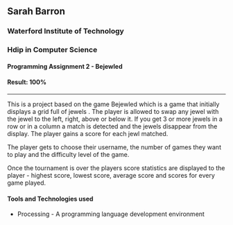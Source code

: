 ## Sarah Barron
### Waterford Institute of Technology
### Hdip in Computer Science
#### Programming Assignment 2 - Bejewled
#### Result: 100% 
------------------------
 This is a project based on the game Bejewled which is a game that 
 initially displays a grid full of jewels . The player is allowed to swap 
 any jewel with the jewel to the left, right, above or below it.
 If you get 3 or more jewels in a row or in a column a match is detected
 and the jewels  disappear  from the display. The player gains a score for 
 each jewl matched.
 
 The player gets to choose their username, the number of games they want
 to play and the difficulty level of the game.
 
 Once the tournament is over the players score statistics are displayed to 
 the player - highest score, lowest score, average score and scores for 
 every game played.
 

#### Tools and Technologies used

- Processing - A programming language development environment
